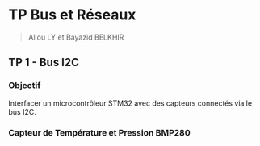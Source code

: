 # TP Bus et Réseaux

>  Aliou LY et Bayazid BELKHIR

## TP 1 - Bus I2C

### Objectif
Interfacer un microcontrôleur STM32 avec des capteurs connectés via le bus I2C.

### Capteur de Température et Pression BMP280
